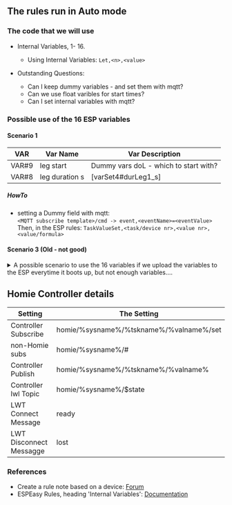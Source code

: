 ## The rules run in Auto mode

### The code that we will use

- Internal Variables, 1- 16.
    - Using Internal Variables: `Let,<n>,<value>`

- Outstanding Questions:
    - Can I keep dummy variables - and set them with mqtt?
    - Can we use float varibles for start times?
    - Can I set internal variables with mqtt?

### Possible use of the 16 ESP variables

#### Scenario 1

|VAR   |Var Name        | Var Description                       |   
|------|--------        |------------------------------         |  
|VAR#9 | leg start      | Dummy vars doL - which to start with? |
|VAR#8 | leg duration s |  [varSet4#durLeg1_s]                  |

##### HowTo

- setting a Dummy field with mqtt:    
    `<MQTT subscribe template>/cmd -> event,<eventName>=<eventValue>`
    Then, in the ESP rules:
    `TaskValueSet,<task/device nr>,<value nr>,<value/formula> `

#### Scenario 3  (Old - not good)

<details>
<summary>A possible scenario to use the 16 variables if we upload the variables to the ESP everytime it boots up, but not enough variables.... </summary>



|VAR    |Var Name | Var Description       |   
|----   |-------- |---------------------- |  
|VAR#1  | Leg 1   | Sprinkler Leg 1       |
|VAR#2  | Leg 2   | Sprinkler Leg 2       |
|VAR#3  | Leg 3   | Sprinkler Leg 3       |
|VAR#4  | Leg 4   | Sprinkler Leg 4       |
|VAR#5  | ON dur  | on duration min       |
|VAR#7  | Day 1   | Day - Sunday          |  
|VAR#8  | Day 2   | Day - Monday          |  
|VAR#13 | Day 7   | Day - Saturday        |  
|VAR#14 |rest     | Rest time between legs|    
|VAR#15 |dur      | leg duration on       |        
|VAR#16 |auto     | auto or manual mode?  |    


Sprinklers currently on `Auto`, leg duration 14 min, rest between leg on's 20 min, sprinklel legs 1, 3. Current sprinkle time is 11 min. Do this programme on Sun, Tue, Thu, ...

| V1 | V2 | V3 | V4 | V5 | V6 | V7 | V8 | V9 | V10 | V11 | V12 | V13 | V14 | V15 | V16 |   
|:--:|:--:|:--:|:--:|:--:|:--:|:--:|:--:|:--:|:---:|:---:|:---:|:---:|:---:|:---:|:---:|
|  1 |    |  1 |    | 11 |    | 1  |    | 1  |     |  1  |     |  1  |  20 |  14 |  1  |      


Unresolved with this approach:

- var start1 // start time in the morning
- var start2 // start time in the eve
- can minutes of time be stored ie as 11 min?
- days - what about the other schedule, thus remove days from variables, and upload the day's schedule every day...   
- Can we upload the variables with mqtt? 

</details>

## Homie Controller details

| Setting               | The Setting                             |
|---------------------  |-----------------------------------------|
|Controller Subscribe   | homie/%sysname%/%tskname%/%valname%/set |
| non-Homie subs        | homie/%sysname%/#                       |
|Controller Publish     | homie/%sysname%/%tskname%/%valname%     |
|Controller lwl Topic   | homie/%sysname%/$state |
|LWT Connect Message    | ready |
|LWT Disconnect Messagge| lost |

### References

- Create a rule note based on a device: [Forum](https://www.letscontrolit.com/forum/viewtopic.php?f=6&t=6832&p=37809&hilit=rule+set#p37809)
- ESPEasy Rules, heading 'Internal Variables': [Documentation](https://espeasy.readthedocs.io/en/latest/Rules/Rules.html#internal-variables)